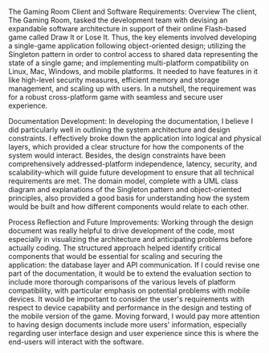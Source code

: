 The Gaming Room
Client and Software Requirements:
Overview The client, The Gaming Room, tasked the development team with devising an expandable software architecture in support of their online Flash-based game called Draw It or Lose It. Thus, the key elements involved developing a single-game application following object-oriented design; utilizing the Singleton pattern in order to control access to shared data representing the state of a single game; and implementing multi-platform compatibility on Linux, Mac, Windows, and mobile platforms. It needed to have features in it like high-level security measures, efficient memory and storage management, and scaling up with users. In a nutshell, the requirement was for a robust cross-platform game with seamless and secure user experience.

Documentation Development:
In developing the documentation, I believe I did particularly well in outlining the system architecture and design constraints. I effectively broke down the application into logical and physical layers, which provided a clear structure for how the components of the system would interact. Besides, the design constraints have been comprehensively addressed-platform independence, latency, security, and scalability-which will guide future development to ensure that all technical requirements are met. The domain model, complete with a UML class diagram and explanations of the Singleton pattern and object-oriented principles, also provided a good basis for understanding how the system would be built and how different components would relate to each other.

Process Reflection and Future Improvements:
Working through the design document was really helpful to drive development of the code, most especially in visualizing the architecture and anticipating problems before actually coding. The structured approach helped identify critical components that would be essential for scaling and securing the application: the database layer and API communication. If I could revise one part of the documentation, it would be to extend the evaluation section to include more thorough comparisons of the various levels of platform compatibility, with particular emphasis on potential problems with mobile devices. It would be important to consider the user's requirements with respect to device capability and performance in the design and testing of the mobile version of the game. Moving forward, I would pay more attention to having design documents include more users' information, especially regarding user interface design and user experience since this is where the end-users will interact with the software.
